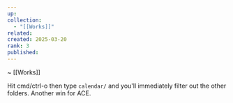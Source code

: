 ```yaml
---
up: 
collection:
  - "[[Works]]"
related: 
created: 2025-03-20
rank: 3
published: 
---
```

~ [[Works]] 

Hit cmd/ctrl-o then type `calendar/` and you'll immediately filter out the other folders. Another win for ACE.

